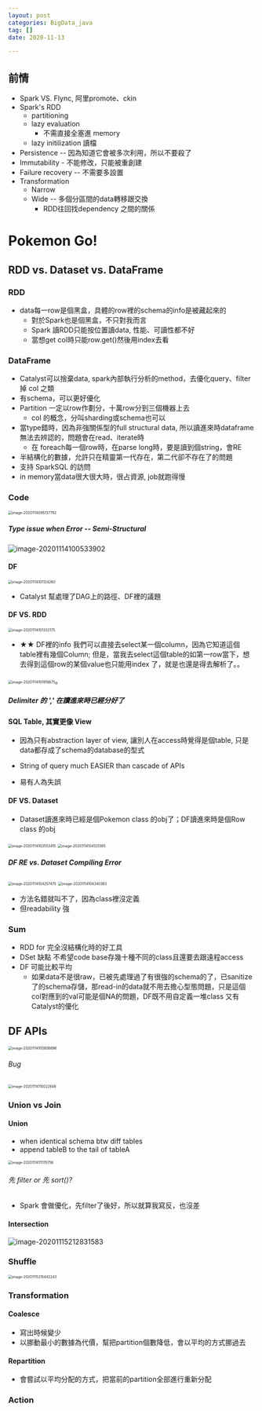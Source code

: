 ```yaml
---
layout: post
categories: BigData_java
tag: []
date: 2020-11-13

---
```






## 前情

- Spark VS. Flync, 阿里promote、ckin
- Spark's RDD
  - partitioning
  - lazy evaluation
    - 不需直接全塞進 memory
  - lazy initilization 讀檔
- Persistence -- 因為知道它會被多次利用，所以不要殺了
- Immutability - 不能修改，只能被重創建
- Failure recovery -- 不需要多設置
- Transformation
  - Narrow
  - Wide -- 多個分區間的data轉移跟交換
    - RDD往回找dependency 之間的關係





# Pokemon Go!



## RDD vs. Dataset vs. DataFrame

### RDD

- data每一row是個黑盒，具體的row裡的schema的info是被藏起來的
  - 對於Spark也是個黑盒，不只對我而言
  - Spark 讀RDD只能按位置讀data, 性能、可讀性都不好
  - 當想get col時只能row.get()然後用index去看



### DataFrame

- Catalyst可以捨棄data, spark內部執行分析的method，去優化query、filter掉 col 之類
- 有schema，可以更好優化
- Partition 一定以row作劃分，十萬row分到三個機器上去
  - col 的概念，分叫sharding或schema也可以
- 當type錯時，因為非強關係型的full structural data, 所以讀進來時dataframe無法去辨認的，問題會在read、iterate時
  - 在 foreach每一個row時，在parse long時，要是讀到個string，會RE
- 半結構化的數據，允許只在精靈第一代存在，第二代卻不存在了的問題
- 支持 SparkSQL 的訪問
- in memory當data很大很大時，很占資源, job就跑得慢



### Code

<img src="https://tva1.sinaimg.cn/large/e6c9d24egy1h38a6ojgvqj20xe0k0tdl.jpg" alt="image-20201114095137792" style="zoom:50%;" />





##### Type issue when Error -- Semi-Structural

![image-20201114100533902](https://tva1.sinaimg.cn/large/0081Kckwgy1gkoh4qznu9j313i0jetn9.jpg)



#### DF

<img src="https://tva1.sinaimg.cn/large/0081Kckwgy1gkohau8ub1j315g0mo1av.jpg" alt="image-20201114101124260" style="zoom:50%;" />

- Catalyst 幫處理了DAG上的路徑、DF裡的議題



#### DF VS. RDD

<img src="https://tva1.sinaimg.cn/large/0081Kckwgy1gkohd0z53mj30si09s41x.jpg" alt="image-20201114101332175" style="zoom:50%;" />



- ★★ DF裡的info 我們可以直接去select某一個column，因為它知道這個table裡有幾個Column; 但是，當我去select這個table的如第一row當下，想去得到這個row的某個value也只能用index 了，就是也還是得去解析了。。

<img src="https://tva1.sinaimg.cn/large/0081Kckwgy1gkohj1l8amj30d803m74u.jpg" alt="image-20201114101918675" style="zoom: 50%;" />。



##### Delimiter 的 ',' 在讀進來時已經分好了



#### SQL Table, 其實更像 View

- 因為只有abstraction layer of view, 讓別人在access時覺得是個table, 只是data都存成了schema的database的型式
- String of query much EASIER than cascade of APIs

- 易有人為失誤



#### DF VS. Dataset

- Dataset讀進來時已經是個Pokemon class 的obj了；DF讀進來時是個Row class 的obj

<img src="https://tva1.sinaimg.cn/large/e6c9d24egy1h38a6thisuj20s40go0u6.jpg" alt="image-20201114103553415" style="zoom:50%;" />



<img src="https://tva1.sinaimg.cn/large/e6c9d24egy1h38a6vt75hj20vk0ao759.jpg" alt="image-20201114104120385" style="zoom:50%;" />



##### DF RE vs. Dataset Compiling Error

<img src="https://tva1.sinaimg.cn/large/0081Kckwgy1gkoi7nfn3jj313e0e2ds9.jpg" alt="image-20201114104257475" style="zoom:50%;" />



<img src="https://tva1.sinaimg.cn/large/0081Kckwgy1gkoi8du8f2j30hm03igm5.jpg" alt="image-20201114104340363" style="zoom: 50%;" />

- 方法名錯就叫不了，因為class裡沒定義
- 但readability 強



### Sum

- RDD for 完全沒結構化時的好工具
- DSet 缺點 不希望code base存幾十種不同的class且還要去跟遠程access
- DF 可能比較平均
  - 如果data不是很raw，已被先處理過了有很強的schema的了，已sanitize了的schema存儲，那read-in的data就不用去擔心型態問題，只是這個col對應到的val可能是個NA的問題，DF既不用自定義一堆class 又有Catalyst的優化



## DF APIs

<img src="https://tva1.sinaimg.cn/large/e6c9d24egy1h38a70hh71j20xy0iw411.jpg" alt="image-20201114105806698" style="zoom:50%;" />



###### Bug

<img src="https://tva1.sinaimg.cn/large/0081Kckwgy1gkoips6ol5j30xk04otaj.jpg" alt="image-20201114110022848" style="zoom:50%;" />



### Union vs Join

#### Union

- when identical schema btw diff tables
- append tableB to the tail of tableA

<img src="https://tva1.sinaimg.cn/large/0081Kckwgy1gkoj13vebwj30w007kwhp.jpg" alt="image-20201114111115758" style="zoom:50%;" />



###### 先 filter or 先 sort()?

- Spark 會做優化，先filter了後好，所以就算我寫反，也沒差



#### Intersection

![image-20201115212831583](https://tva1.sinaimg.cn/large/0081Kckwgy1gkq6ht80x9j317g0bwgs3.jpg)





### Shuffle

<img src="https://tva1.sinaimg.cn/large/0081Kckwgy1gkq78xf644j311s0jygt7.jpg" alt="image-20201115215442243" style="zoom:50%;" />





### Transformation

#### Coalesce

- 寫出時候變少
- 以挪動最小的數據為代價，幫把partition個數降低，會以平均的方式挪過去



#### Repartition

- 會嘗試以平均分配的方式，把當前的partition全部進行重新分配



### Action


